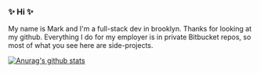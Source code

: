 ### ✨ Hi ✨

My name is Mark and I'm a full-stack dev in brooklyn. Thanks for looking at my github. Everything I do for my employer is in private Bitbucket repos, so most of what you see here are side-projects.

[![Anurag's github stats](https://github-readme-stats.vercel.app/api?username=mrkutly)](https://github.com/anuraghazra/github-readme-stats)
